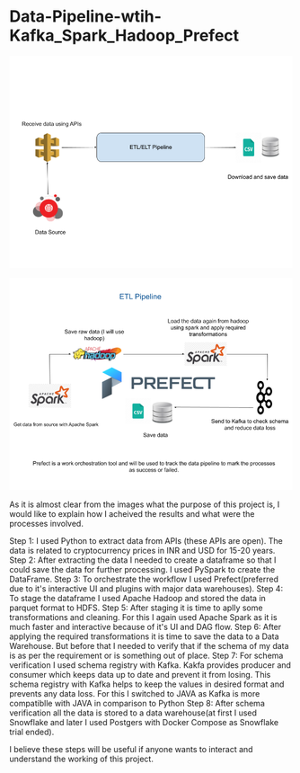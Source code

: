# Data-Pipeline-wtih-Kafka_Spark_Hadoop_Prefect

![Project Structure](/images/Project-Structure.png "a title")

![Data Pipeline](/images/Data-Pipeline.png "a title")

As it is almost clear from the images what the purpose of this project is, I would like to explain how I acheived the results and what were the processes involved.

Step 1: I used Python to extract data from APIs (these APIs are open). The data is related to cryptocurrency prices in INR and USD for 15-20 years. 
Step 2: After extracting the data I needed to create a dataframe so that I could save the data for further processing. I used PySpark to create the DataFrame. 
Step 3: To orchestrate the workflow I used Prefect(preferred due to it's interactive UI and plugins with major data warehouses). 
Step 4: To stage the dataframe I used Apache Hadoop and stored the data in parquet format to HDFS. 
Step 5: After staging it is time to aplly some transformations and cleaning. For this I again used Apache Spark as it is much faster and interactive because of it's UI and DAG flow. 
Step 6: After applying the required transformations it is time to save the data to a Data Warehouse. But before that I needed to verify that if the schema of my data is as per the requirement or is something out of place. 
Step 7: For schema verification I used schema registry with Kafka. Kakfa provides producer and consumer which keeps data up to date and prevent it from losing. This schema registry with Kafka helps to keep the values in desired format and prevents any data loss. For this I switched to JAVA as Kafka is more compatiblle with JAVA in comparison to Python
Step 8: After schema verification all the data is stored to a data warehouse(at first I used Snowflake and later I used Postgers with Docker Compose as Snowflake trial ended).

I believe these steps will be useful if anyone wants to interact and understand the working of this project.
